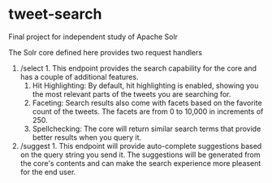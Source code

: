 # tweet-search
Final project for independent study of Apache Solr

The Solr core defined here provides two request handlers
  1. /select
    1. This endpoint provides the search capability for the core and has a couple of additional features.
      1. Hit Highlighting: By default, hit highlighting is enabled, showing you the most relevant parts of the tweets you are searching for.
      2. Faceting: Search results also come with facets based on the favorite count of the tweets. The facets are from 0 to 10,000 in increments of 250.
      3. Spellchecking: The core will return similar search terms that provide better results when you query it.
  2. /suggest
    1. This endpoint will provide auto-complete suggestions based on the query string you send it. The suggestions will be generated from the core's contents and can make the search experience more pleasent for the end user.
